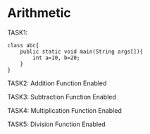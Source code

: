 # Arithmetic

TASK1:

	class abc{
		public static void main(String args[]){
			int a=10, b=20;
		}
	}
TASK2: Addition Function Enabled
	
TASK3: Subtraction Function Enabled

TASK4: Multiplication Function Enabled

TASK5: Division Function Enabled
